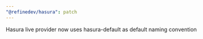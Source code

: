 ```yaml
---
"@refinedev/hasura": patch
---
```


Hasura live provider now uses hasura-default as default naming convention
